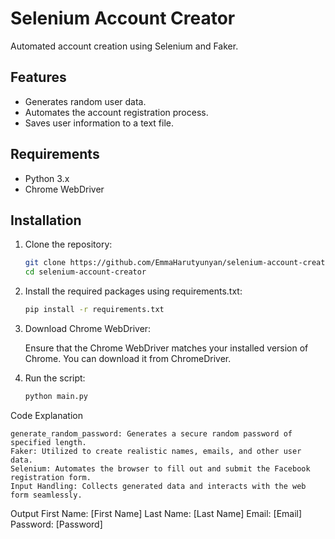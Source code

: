 # Selenium Account Creator

Automated account creation using Selenium and Faker.

## Features

- Generates random user data.
- Automates the account registration process.
- Saves user information to a text file.

## Requirements

- Python 3.x
- Chrome WebDriver

## Installation

1. Clone the repository:
   ```bash
   git clone https://github.com/EmmaHarutyunyan/selenium-account-creator.git
   cd selenium-account-creator

2.  Install the required packages using requirements.txt:
    ```bash
    pip install -r requirements.txt

3.  Download Chrome WebDriver:
      
    Ensure that the Chrome WebDriver matches your installed version of Chrome. You can download it from ChromeDriver.

4.  Run the script:
    ```bash
    python main.py

Code Explanation

    generate_random_password: Generates a secure random password of specified length.
    Faker: Utilized to create realistic names, emails, and other user data.
    Selenium: Automates the browser to fill out and submit the Facebook registration form.
    Input Handling: Collects generated data and interacts with the web form seamlessly.

Output
    First Name: [First Name]
    Last Name: [Last Name]
    Email: [Email]
    Password: [Password]
